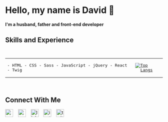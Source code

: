 # Hello, my name is David 👋

#### I'm a husband, father and front-end developer  

## Skills and Experience

<pre><table><tr><td>
- HTML
- CSS
- Sass
- JavaScript
- jQuery
- React
- Twig  
</td></pre><td>
[![Top Langs](https://github-readme-stats.vercel.app/api/top-langs/?username=davidxparedes)](https://github.com/anuraghazra/github-readme-stats)</td><pre></tr></table> </pre>

## Connect With Me
[<img src='https://cdn.jsdelivr.net/npm/simple-icons@3.0.1/icons/icloud.svg' alt='website' height='25'>](http://davidparedes.ca)&nbsp;&nbsp;&nbsp;&nbsp;[<img src='https://cdn.jsdelivr.net/npm/simple-icons@3.0.1/icons/codepen.svg' alt='codepen' height='25'>](https://codepen.io/davidxparedes)&nbsp;&nbsp;&nbsp;&nbsp;[<img src='https://cdn.jsdelivr.net/npm/simple-icons@3.0.1/icons/linkedin.svg' alt='linkedin' height='25'>](https://www.linkedin.com/in/davidxparedes/)&nbsp;&nbsp;&nbsp;&nbsp;[<img src='https://cdn.jsdelivr.net/npm/simple-icons@3.0.1/icons/instagram.svg' alt='instagram' height='25'>](https://www.instagram.com/davidxparedes/)&nbsp;&nbsp;&nbsp;&nbsp;[<img src='https://cdn.jsdelivr.net/npm/simple-icons@3.0.1/icons/twitter.svg' alt='twitter' height='25'>](https://twitter.com/davidxparedes)

<!--
**davidxparedes/davidxparedes** is a ✨ _special_ ✨ repository because its `README.md` (this file) appears on your GitHub profile.

Here are some ideas to get you started:

- 🔭 I’m currently working on ...
- 🌱 I’m currently learning ...
- 👯 I’m looking to collaborate on ...
- 🤔 I’m looking for help with ...
- 💬 Ask me about ...
- 📫 How to reach me: ...
- 😄 Pronouns: ...
- ⚡ Fun fact: ...
-->
